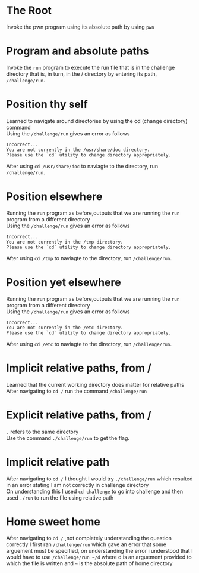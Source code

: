 # The Root
Invoke the pwn program using its absolute path by using  `pwn`

# Program and absolute paths
Invoke the `run` program to execute the run file that is in the challenge directory that is, in turn, in the / directory by entering its path, `/challenge/run`.

# Position thy self
Learned to navigate around directories by using the cd (change directory) command \
Using the `/challenge/run` gives an error as follows
```
Incorrect...
You are not currently in the /usr/share/doc directory.
Please use the `cd` utility to change directory appropriately.
```
After using `cd /usr/share/doc` to naviagte to the directory,  run `/challenge/run`.

# Position elsewhere
Running the `run` program as before,outputs that we are running the `run` program from a different directory \
Using the `/challenge/run` gives an error as follows 
```
Incorrect...
You are not currently in the /tmp directory.
Please use the `cd` utility to change directory appropriately.
```
After using `cd /tmp` to naviagte to the directory,  run `/challenge/run`.


# Position yet elsewhere
Running the `run` program as before,outputs that we are running the `run` program from a different directory \
Using the `/challenge/run` gives an error as follows 
```
Incorrect...
You are not currently in the /etc directory.
Please use the `cd` utility to change directory appropriately.
```
After using `cd /etc` to naviagte to the directory,  run `/challenge/run`.

# Implicit relative paths, from /
Learned that the current working directory does matter for relative paths \
After navigating to `cd /` run the command `/challenge/run`

# Explicit relative paths, from /
`.` refers to the same directory \
Use the command `./challenge/run` to get the flag.

# Implicit relative path
After navigating to `cd /` I thought I would try `./challenge/run` which resulted in an error stating I am not correctly in challenge directory \
On understanding this I used `cd challenge` to go into challenge and then used `./run` to run the file using relative path

# Home sweet home
After navigating to `cd /` ,not completely understanding the question correctly I first ran `/challenge/run` which gave an error that some arguement must be specified, on understanding the error i understood that I would have to use `/challenge/run ~/d` where d is an arguement provided to which the file is written and `~` is the absolute path of home directory
